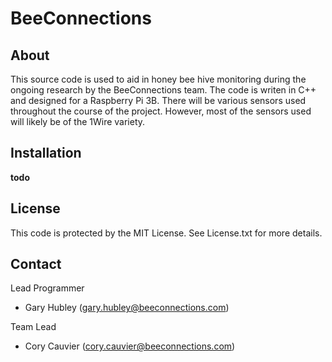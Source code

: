 # BeeConnections

## About

This source code is used to aid in honey bee hive monitoring during the ongoing research by the BeeConnections team. 
The code is writen in C++ and designed for a Raspberry Pi 3B. There will be various sensors used throughout the course 
of the project. However, most of the sensors used will likely be of the 1Wire variety. 

## Installation
 **todo**
 
## License

This code is protected by the MIT License. See License.txt for more details. 

## Contact

Lead Programmer    
- Gary Hubley (gary.hubley@beeconnections.com)

Team Lead    
- Cory Cauvier (cory.cauvier@beeconnections.com)
